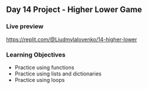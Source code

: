 ## Day 14 Project - Higher Lower Game

### Live preview
https://replit.com/@LiudmylaIovenko/14-higher-lower

### Learning Objectives
* Practice using functions
* Practice using lists and dictionaries
* Practice using loops
